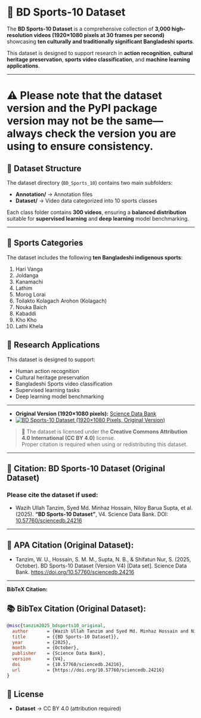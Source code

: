 # 🏏 BD Sports-10 Dataset

The **BD Sports-10 Dataset** is a comprehensive collection of **3,000 high-resolution videos (1920×1080 pixels at 30 frames per second)** showcasing **ten culturally and traditionally significant Bangladeshi sports**.

This dataset is designed to support research in **action recognition**, **cultural heritage preservation**, **sports video classification**, and **machine learning applications**.

---

# ⚠️ Please note that the dataset version and the PyPI package version may not be the same—always check the version you are using to ensure consistency.

## 📁 Dataset Structure

The dataset directory (`BD_Sports_10`) contains two main subfolders:

- **Annotation/** → Annotation files
- **Dataset/** → Video data categorized into 10 sports classes

Each class folder contains **300 videos**, ensuring a **balanced distribution** suitable for **supervised learning** and **deep learning** model benchmarking.

---

## 🏸 Sports Categories

The dataset includes the following **ten Bangladeshi indigenous sports**:

1. Hari Vanga
2. Joldanga
3. Kanamachi
4. Lathim
5. Morog Lorai
6. Toilakto Kolagach Arohon (Kolagach)
7. Nouka Baich
8. Kabaddi
9. Kho Kho
10. Lathi Khela

## 🎯 Research Applications

This dataset is designed to support:

- Human action recognition
- Cultural heritage preservation
- Bangladeshi Sports video classification
- Supervised learning tasks
- Deep learning model benchmarking

---

- **Original Version (1920×1080 pixels):** [Science Data Bank](https://doi.org/10.57760/sciencedb.24216)
- [![BD Sports-10 Dataset (1920×1080 Pixels, Original Version)](https://img.shields.io/badge/BD_Sports_10_Original_Version-1920x1080-green)](https://doi.org/10.57760/sciencedb.24216)

> 📜 The dataset is licensed under the **Creative Commons Attribution 4.0 International (CC BY 4.0)** license.  
> Proper citation is required when using or redistributing this dataset.

---

## 📜 Citation: BD Sports-10 Dataset (Original Dataset)

### Please cite the dataset if used:

- Wazih Ullah Tanzim, Syed Md. Minhaz Hossain, Niloy Barua Supta, et al. (2025). **“BD Sports-10 Dataset”**, V4. Science Data Bank. DOI: [10.57760/sciencedb.24216](https://doi.org/10.57760/sciencedb.24216)

---

## 🔖 APA Citation (Original Dataset):

- Tanzim, W. U., Hossain, S. M. M., Supta, N. B., & Shifatun Nur, S. (2025, October). BD Sports-10 Dataset (Version V4) [Data set]. Science Data Bank. https://doi.org/10.57760/sciencedb.24216

---

**BibTeX Citation:**

## 📚 BibTex Citation (Original Dataset):

```bibtex
@misc{tanzim2025_bdsports10_original,
  author       = {Wazih Ullah Tanzim and Syed Md. Minhaz Hossain and Niloy Barua Supta and Shifatun Nur Shifa},
  title        = {{BD Sports-10 Dataset}},
  year         = {2025},
  month        = {October},
  publisher    = {Science Data Bank},
  version      = {V4},
  doi          = {10.57760/sciencedb.24216},
  url          = {https://doi.org/10.57760/sciencedb.24216}
}
```

## 📄 License

- **Dataset** → CC BY 4.0 (attribution required)
